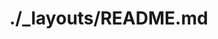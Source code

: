 # ./_layouts/README.md

<!-- It is not recommended to modify this code, unless you are a Pro.

If you need help, please feel free to contact me. -->

